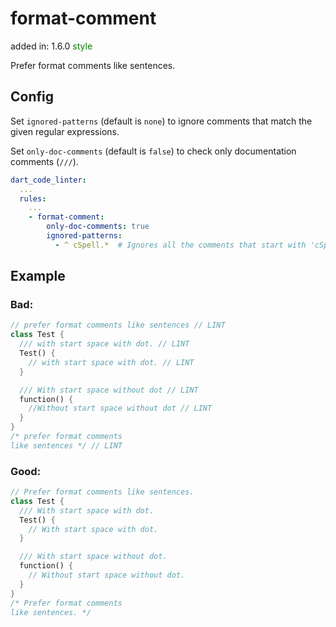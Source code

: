 # format-comment
added in: 1.6.0 <span style="color: green">style</span>

Prefer format comments like sentences.

## Config
Set `ignored-patterns` (default is `none`) to ignore comments that match the given regular expressions.

Set `only-doc-comments` (default is `false`) to check only documentation comments (`///`).
```yaml
dart_code_linter:
  ...
  rules:
    ...
    - format-comment:
        only-doc-comments: true
        ignored-patterns:
          - ^ cSpell.*  # Ignores all the comments that start with 'cSpell' (for example: '// cSpell:disable-next-line').
```

## Example
### Bad:
```dart
// prefer format comments like sentences // LINT
class Test {
  /// with start space with dot. // LINT
  Test() {
    // with start space with dot. // LINT
  }

  /// With start space without dot // LINT
  function() {
    //Without start space without dot // LINT
  }
}
/* prefer format comments
like sentences */ // LINT
```
### Good:
```dart
// Prefer format comments like sentences.
class Test {
  /// With start space with dot.
  Test() {
    // With start space with dot.
  }

  /// With start space without dot.
  function() {
    // Without start space without dot.
  }
}
/* Prefer format comments
like sentences. */
```
